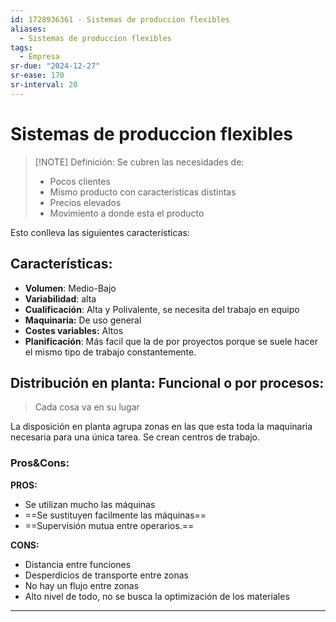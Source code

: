 ```yaml
---
id: 1728936361 - Sistemas de produccion flexibles
aliases:
  - Sistemas de produccion flexibles
tags:
  - Empresa
sr-due: "2024-12-27"
sr-ease: 170
sr-interval: 20
---
```

# Sistemas de produccion flexibles

> [!NOTE] Definición: 
> Se cubren las necesidades de:
> + Pocos clientes
> + Mismo producto con características distintas
> + Precios elevados
> + Movimiento a donde esta el producto

Esto conlleva las siguientes características:
## Características:

+ **Volumen**: Medio-Bajo
+ **Variabilidad**: alta
+ **Cualificación**: Alta y Polivalente, se necesita del trabajo en equipo
+ **Maquinaria:** De uso general 
+ **Costes variables:** Altos 
+ **Planificación**: Más facil que la de por proyectos porque se suele hacer el mismo tipo de trabajo constantemente. 


## Distribución en planta: Funcional o por procesos:
> Cada cosa va en su lugar

La disposición en planta agrupa zonas en las que esta toda la maquinaria necesaria para una única tarea. Se crean centros de trabajo.

### Pros&Cons:

**PROS:**
+ Se utilizan mucho las máquinas
+ ==Se sustituyen facilmente las máquinas==
+ ==Supervisión mutua entre operarios.==

**CONS:**
+ Distancia entre funciones
+ Desperdicios de transporte entre zonas
+ No hay un flujo entre zonas 
+ Alto nivel de todo, no se busca la optimización de los materiales


***
